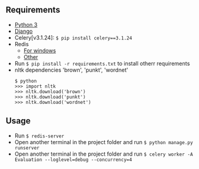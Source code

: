 ## Requirements
* [Python 3](https://www.python.org/downloads/) 
* [Django](https://www.djangoproject.com/download/) 
* Celery[v3.1.24]: `$ pip install celery==3.1.24`
* Redis
	* [For windows](https://github.com/MicrosoftArchive/redis/releases)
	* [Other](https://redis.io/download) 
* Run `$ pip install -r requirements.txt` to install otherr requirements
* nltk dependencies 'brown', 'punkt', 'wordnet'
	```
	$ python
	>>> import nltk
	>>> nltk.download('brown')
	>>> nltk.download('punkt')
	>>> nltk.download('wordnet')
	```

## Usage
* Run `$ redis-server`
* Open another terminal in the project folder and run `$ python manage.py runserver`
* Open another terminal in the project folder and run `$ celery worker -A Evaluation --loglevel=debug --concurrency=4`
